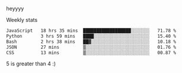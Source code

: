 heyyyy

Weekly stats
<!--START_SECTION:waka-->

```txt
JavaScript   18 hrs 35 mins  ██████████████████░░░░░░░   71.78 %
Python       3 hrs 59 mins   ████░░░░░░░░░░░░░░░░░░░░░   15.40 %
Bash         2 hrs 38 mins   ██▓░░░░░░░░░░░░░░░░░░░░░░   10.18 %
JSON         27 mins         ▒░░░░░░░░░░░░░░░░░░░░░░░░   01.76 %
CSS          13 mins         ▒░░░░░░░░░░░░░░░░░░░░░░░░   00.87 %
```

<!--END_SECTION:waka-->
5 is greater than 4 :)
